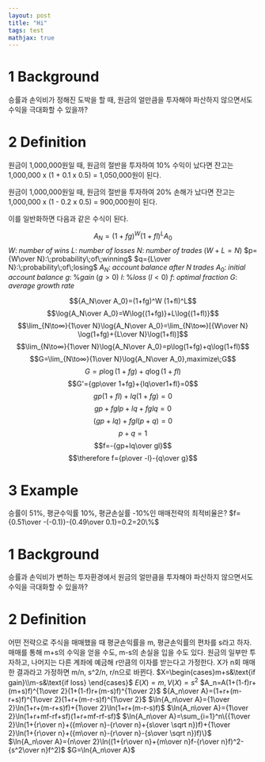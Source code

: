 ```yaml
---
layout: post
title: "Hi"
tags: test
mathjax: true
---
```


# 1 Background

 승률과 손익비가 정해진 도박을 할 때, 원금의 얼만큼을 투자해야 파산하지 않으면서도 수익을 극대화할 수 있을까?

# 2 Definition
원금이 1,000,000원일 때, 원금의 절반을 투자하여 10% 수익이 났다면 잔고는 1,000,000 x (1 + 0.1 x 0.5) = 1,050,000원이 된다.

원금이 1,000,000원일 때, 원금의 절반을 투자하여 20% 손해가 났다면 잔고는 1,000,000 x (1 - 0.2 x 0.5) = 900,000원이 된다.

이를 일반화하면 다음과 같은 수식이 된다.

$$A_N=(1+fg)^W(1+fl)^L A_0$$
$W:\;number\;of\;wins$
$L:\;number\;of\;losses$
$N:\;number\;of\;trades\;(W+L=N)$
$p={W\over N}:\;probability\;of\;winning$
$q={L\over N}:\;probability\;of\;losing$
$A_N:\;account\;balance\;after\;N\;trades$
$A_0:\;initial\;account\;balance$
$g:\;\%gain\;(g>0)$
$l:\;\%loss\;(l<0)$
$f:\;optimal\;fraction$
$G:\;average\;growth\;rate$

$${A_N\over A_0}=(1+fg)^W (1+fl)^L$$
$$\log{A_N\over A_0}=W\log{⁡(1+fg)}+L\log⁡{(1+fl)}$$
$$\lim_{N\to∞}{1\over N}\log{A_N\over A_0}=\lim_{N\to∞}[{W\over N}⁡⁡\log⁡(1+fg)+{L\over N}\log⁡(1+fl)]$$
$$\lim_{N\to∞}{1\over N}\log{A_N\over A_0}=p\log⁡(1+fg)+q\log⁡(1+fl)$$
$$G=\lim_{N\to∞}{1\over N}\log{A_N\over A_0},maximize\;G$$
$$G=p\log⁡(1+fg)+q\log⁡(1+fl)$$
$$G'={gp\over 1+fg}+{lq\over1+fl}=0$$
$$gp(1+fl)+lq(1+fg)=0$$
$$gp+fglp+lq+fglq=0$$
$$(gp+lq)+fgl(p+q)=0$$
$$p+q=1$$
$$f=-{gp+lq\over gl}$$
$$\therefore f={p\over -l}-{q\over g}$$

# 3 Example
승률이 51%, 평균수익률 10%, 평균손실률 -10%인 매매전략의 최적비율은?
$f={0.51\over -(-0.1)}-{0.49\over 0.1}=0.2=20\%$



# 1 Background
승률과 손익비가 변하는 투자환경에서 원금의 얼만큼을 투자해야 파산하지 않으면서도 수익을 극대화할 수 있을까?

# 2 Definition
어떤 전략으로 주식을 매매했을 때 평균손익률을 m, 평균손익률의 편차를 s라고 하자.
매매를 통해 m+s의 수익을 얻을 수도, m-s의 손실을 입을 수도 있다.
원금의 일부만 투자하고, 나머지는 다른 계좌에 예금해 r만큼의 이자를 받는다고 가정한다.
X가 n회 매매한 결과라고 가정하면 m/n, s^2/n, r/n으로 바뀐다.
$X=\begin{cases}m+s&\text{if gain}\\m-s&\text{if loss} \end{cases}$
$E(X)=m,V(X)=s^2$
$A_n=A(1+(1-f)r+(m+s)f)^{1\over 2}(1+(1-f)r+(m-s)f)^{1\over 2}$
${A_n\over A}=(1+r+(m-r+s)f)^{1\over 2}(1+r+(m-r-s)f)^{1\over 2}$
$\ln⁡{A_n\over A}={1\over 2}\ln⁡(1+r+(m-r+s)f)+{1\over 2}\ln⁡(1+r+(m-r-s)f)$
$\ln⁡{A_n\over A}={1\over 2}\ln⁡(1+r+mf-rf+sf)(1+r+mf-rf-sf)$
$\ln⁡{A_n\over A}=\sum_{i=1}^n\{{1\over 2}\ln⁡(1+{r\over n}+({m\over n}-{r\over n}+{s\over \sqrt n})f)+{1\over 2}\ln⁡(1+{r\over n}+({m\over n}-{r\over n}-{s\over \sqrt n})f)\}$
$\ln⁡{A_n\over A}={n\over 2}\ln(⁡(1+{r\over n}+{m\over n}f-{r\over n}f)^2-{s^2\over n}f^2)$
$G=\ln⁡{A_n\over A}$


